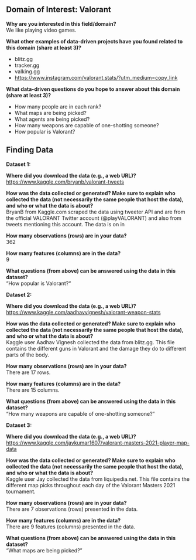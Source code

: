 ## **Domain of Interest: Valorant** 

**Why are you interested in this field/domain?**<br>  We like playing video games. 

**What other examples of data-driven projects have you found related to this domain (share at least 3)?**<br>
- blitz.gg 
- tracker.gg
- valking.gg
- https://www.instagram.com/valorant.stats/?utm_medium=copy_link 


**What data-driven questions do you hope to answer about this domain (share at least 3)?**<br>  
- How many people are in each rank?
- What maps are being picked?
- What agents are being picked?
- How many weapons are capable of one-shotting someone?
- How popular is Valorant?
 
 
## **Finding Data**
**Dataset 1:**

**Where did you download the data (e.g., a web URL)?**<br>
https://www.kaggle.com/bryanb/valorant-tweets 

**How was the data collected or generated? Make sure to explain who collected the data (not necessarily the same people that host the data), and who or what the data is about?**<br>
BryanB from Kaggle.com scraped the data using tweeter API and are from the official VALORANT Twitter account (@playVALORANT) and also from tweets mentioning this account. The data is on in

**How many observations (rows) are in your data?**<br>
362

**How many features (columns) are in the data?**<br>
9

**What questions (from above) can be answered using the data in this dataset?**<br>
“How popular is Valorant?“


**Dataset 2:**

**Where did you download the data (e.g., a web URL)?**<br>
https://www.kaggle.com/aadhavvignesh/valorant-weapon-stats 

**How was the data collected or generated? Make sure to explain who collected the data (not necessarily the same people that host the data), and who or what the data is about?** <br>
Kaggle user Aadhav Vignesh collected the data from blitz.gg. This file contains the different guns in Valorant and the damage they do to different parts of the body.

**How many observations (rows) are in your data?**<br>
There are 17 rows.

**How many features (columns) are in the data?**<br>
There are 15 columns.

**What questions (from above) can be answered using the data in this dataset?**<br>  “How many weapons are capable of one-shotting someone?”

**Dataset 3:**

**Where did you download the data (e.g., a web URL)?**<br>
https://www.kaggle.com/jaykumar1607/valorant-masters-2021-player-map-data 

**How was the data collected or generated? Make sure to explain who collected the data (not necessarily the same people that host the data), and who or what the data is about?** <br>
Kaggle user Jay collected the data from liquipedia.net. This file contains the different map picks throughout each day of the Valorant Masters 2021 tournament. 

**How many observations (rows) are in your data?**<br>
There are 7 observations (rows) presented in the data. 

**How many features (columns) are in the data?**<br>
There are 9 features (columns) presented in the data. 

**What questions (from above) can be answered using the data in this dataset?**<br>
“What maps are being picked?”

